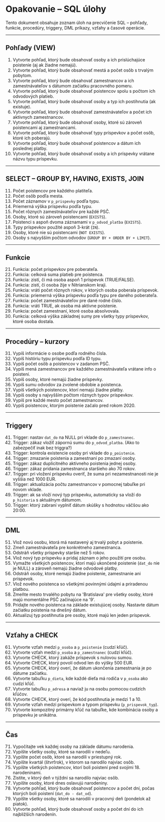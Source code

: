 # Opakovanie – SQL úlohy

Tento dokument obsahuje zoznam úloh na precvičenie SQL – pohľady, funkcie, procedúry, triggery, DML príkazy, vzťahy a časové operácie.

---

## Pohľady (VIEW)
1. Vytvorte pohľad, ktorý bude obsahovať osoby a ich prislúchajúce poistenie (aj ak žiadne nemajú).  
2. Vytvorte pohľad, ktorý bude obsahovať mestá a počet osôb s trvalým pobytom.  
3. Vytvorte pohľad, ktorý bude obsahovať zamestnancov a ich zamestnávateľov s dátumom začiatku pracovného pomeru.  
4. Vytvorte pohľad, ktorý bude obsahovať poistencov spolu s počtom ich odvodových platieb.  
5. Vytvorte pohľad, ktorý bude obsahovať osoby a typ ich postihnutia (ak existuje).  
6. Vytvorte pohľad, ktorý bude obsahovať zamestnávateľov a počet ich aktívnych zamestnancov.  
7. Vytvorte pohľad, ktorý bude obsahovať osoby, ktoré sú zároveň poistencami aj zamestnancami.  
8. Vytvorte pohľad, ktorý bude obsahovať typy príspevkov a počet osôb, ktoré ich poberajú.  
9. Vytvorte pohľad, ktorý bude obsahovať poistencov a dátum ich poslednej platby.  
10. Vytvorte pohľad, ktorý bude obsahovať osoby a ich príspevky vrátane názvu typu príspevku.  

---

## SELECT – GROUP BY, HAVING, EXISTS, JOIN
11. Počet poistencov pre každého platiteľa.  
12. Počet osôb podľa mesta.  
13. Počet záznamov v `p_prispevky` podľa typu.  
14. Priemerná výška príspevku podľa typu.  
15. Počet rôznych zamestnávateľov pre každé PSČ.  
16. Osoby, ktoré sú zároveň poistencami (`EXISTS`).  
17. Poistenci s aspoň dvoma záznamami v `p_odvod_platba` (`EXISTS`).  
18. Typy príspevkov použité aspoň 3-krát (`IN`).  
19. Osoby, ktoré nie sú poistencami (`NOT EXISTS`).  
20. Osoby s najvyšším počtom odvodov (`GROUP BY + ORDER BY + LIMIT`).  

---

## Funkcie
21. Funkcia: počet príspevkov pre poberateľa.  
22. Funkcia: celková suma platieb pre poistenca.  
23. Funkcia: zistí, či má osoba aspoň 1 príspevok (TRUE/FALSE).  
24. Funkcia: zistí, či osoba žije v Nitrianskom kraji.  
25. Funkcia: vráti počet rôznych rokov, v ktorých osoba poberala príspevok.  
26. Funkcia: priemerná výška príspevku podľa typu pre daného poberateľa.  
27. Funkcia: počet zamestnávateľov pre dané rodné číslo.  
28. Funkcia: vráti TRUE, ak osoba má aktívne poistenie.  
29. Funkcia: počet zamestnaní, ktoré osoba absolvovala.  
30. Funkcia: celková výška základnej sumy pre všetky typy príspevkov, ktoré osoba dostala.  

---

## Procedúry – kurzory
31. Vypíš informácie o osobe podľa rodného čísla.  
32. Vypíš históriu typu príspevku podľa ID typu.  
33. Vypíš počet osôb a poistencov v zadanom PSČ.  
34. Vypíš mená zamestnancov pre každého zamestnávateľa vrátane info o poistení.  
35. Vypíš osoby, ktoré nemajú žiadne príspevky.  
36. Vypíš sumu odvodov za zvolené obdobie a poistenca.  
37. Vypíš všetkých poistencov, ktorí nemajú žiadne platby.  
38. Vypíš osoby s najvyšším počtom rôznych typov príspevkov.  
39. Vypíš pre každé mesto počet zamestnancov.  
40. Vypíš poistencov, ktorým poistenie začalo pred rokom 2020.  

---

## Triggery
41. Trigger: nastav `dat_do` na NULL pri vklade do `p_zamestnanec`.  
42. Trigger: zákaz vložiť zápornú sumu do `p_odvod_platba`. (Ako to zabezpečiť inak bez triggra?)  
43. Trigger: kontrola existencie osoby pri vklade do `p_poistenie`.  
44. Trigger: zmazanie poistenia a zamestnaní po zmazaní osoby.  
45. Trigger: zákaz duplicitného aktívneho poistenia jednej osoby.  
46. Trigger: zákaz pridania zamestnanca staršieho ako 70 rokov.  
47. Trigger: pri vložení príspevku overiť, že suma pri nezamestnanosti nie je vyššia než 1000 EUR.  
48. Trigger: aktualizácia počtu zamestnancov v pomocnej tabuľke pri novom vklade.  
49. Trigger: ak sa vloží nový typ príspevku, automaticky sa vloží do `p_historia` s aktuálnym dátumom.  
50. Trigger: ktorý zabraní vyplniť dátum skúšky s hodnotou väčšou ako 20:00.  

---

## DML
51. Vlož novú osobu, ktorá má nastavený aj trvalý pobyt a poistenie.  
52. Zmeň zamestnávateľa pre konkrétneho zamestnanca.  
53. Odstráň všetky príspevky staršie než 5 rokov.  
54. Vlož nový typ príspevku a pridaj záznam o jeho použití pre osobu.  
55. Vymažte všetkých poistencov, ktorí majú ukončené poistenie (`dat_do` nie je NULL) a zároveň nemajú žiadne odvodové platby.  
56. Odstráň osoby, ktoré nemajú žiadne poistenie, zamestnanie ani príspevok.  
57. Vlož nového poistenca so všetkými povinnými údajmi a priradenou platbou.  
58. Zmeňte mesto trvalého pobytu na 'Bratislava' pre všetky osoby, ktoré majú momentálne PSČ začínajúce na '9'.  
59. Pridajte nového poistenca na základe existujúcej osoby. Nastavte dátum začiatku poistenia na dnešný dátum.  
60. Aktualizuj typ postihnutia pre osoby, ktoré majú len jeden príspevok.  

---

## Vzťahy a CHECK
61. Vytvorte vzťah medzi `p_osoba` a `p_poistenie` (cudzí kľúč).  
62. Vytvorte vzťah medzi `p_osoba` a `p_zamestnanec` (cudzí kľúč).  
63. Vytvorte CHECK, ktorý zakáže príspevok s nulovou sumou.  
64. Vytvorte CHECK, ktorý povolí odvod len do výšky 500 EUR.  
65. Vytvorte CHECK, ktorý overí, že dátum ukončenia zamestnania je po dátume začiatku.  
66. Vytvorte tabuľku `p_dieta`, kde každé dieťa má rodiča v `p_osoba` ako cudzí kľúč.  
67. Vytvorte tabuľku `p_adresa` a naviaž ju na osobu pomocou cudzích kľúčov.  
68. Vytvorte CHECK, ktorý overí, že kód postihnutia je medzi 1 a 10.  
69. Vytvorte vzťah medzi príspevkom a typom príspevku (`p_prispevok_typ`).  
70. Vytvorte kompozitný primárny kľúč na tabuľke, kde kombinácia osoby a príspevku je unikátna.  

---

## Čas
71. Vypočítajte vek každej osoby na základe dátumu narodenia.  
72. Vypíšte všetky osoby, ktoré sa narodili v nedeľu.  
73. Vypíšte počet osôb, ktoré sa narodili v priestupný rok.  
74. Vypíšte kvartál (štvrťrok), v ktorom sa narodilo najviac osôb.  
75. Vypíšte všetkých poistencov, ktorí boli poistení pred svojimi 18. narodeninami.  
76. Zistite, v ktorý deň v týždni sa narodilo najviac osôb.  
77. Vypíšte osoby, ktoré dnes oslavujú narodeniny.  
78. Vytvorte pohľad, ktorý bude obsahovať poistencov a počet dní, počas ktorých boli poistení (`dat_do - dat_od`).  
79. Vypíšte všetky osoby, ktoré sa narodili v pracovný deň (pondelok až piatok).  
80. Vytvorte pohľad, ktorý bude obsahovať osoby a počet dní do ich najbližších narodenín.  
